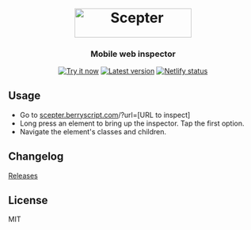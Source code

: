 <h1 align="center"><img src="https://scepter.berryscript.com/pic/scepter-logo.svg" width="236.94" height="58.44" alt="Scepter"></h1>
<p align="center">
  <h3 align="center">  
    Mobile web inspector
  </h3>
</p>

<p align="center">
  <a target='_blank' href='https://scepter.berryscript.com'><img src='https://img.shields.io/badge/Try-it%20now-brightgreen' alt='Try it now'/></a>
  <a target='_blank' href='https://github.com/benhatsor/scepter/releases'/><img src='https://img.shields.io/github/v/release/benhatsor/scepter' alt='Latest version'/></a>
  <a target='_blank' href='https://app.netlify.com/sites/scepter/deploys'><img src='https://api.netlify.com/api/v1/badges/cf90a1a9-767e-440f-974a-6ac36e37da12/deploy-status' alt='Netlify status'/></a>
</p>

## Usage

- Go to [scepter.berryscript.com](https://scepter.berryscript.com)/?url=\[URL to inspect\]
- Long press an element to bring up the inspector. Tap the first option.
- Navigate the element's classes and children.

## Changelog

[Releases](https://github.com/benhatsor/scepter/releases)

## License

MIT

